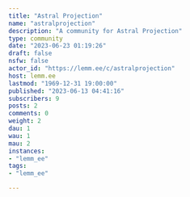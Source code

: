 ```yaml
---
title: "Astral Projection" 
name: "astralprojection"
description: "A community for Astral Projection"
type: community
date: "2023-06-23 01:19:26"
draft: false
nsfw: false
actor_id: "https://lemm.ee/c/astralprojection"
host: lemm.ee
lastmod: "1969-12-31 19:00:00"
published: "2023-06-13 04:41:16"
subscribers: 9
posts: 2
comments: 0
weight: 2
dau: 1
wau: 1
mau: 2
instances:
- "lemm_ee"
tags: 
- "lemm_ee"

---
```

